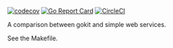 [![codecov](https://codecov.io/gh/tkeech1/gowebsvc/branch/master/graph/badge.svg)](https://codecov.io/gh/tkeech1/gowebsvc)
[![Go Report Card](https://goreportcard.com/badge/github.com/tkeech1/gowebsvc)](https://goreportcard.com/report/github.com/tkeech1/gowebsvc)
[![CircleCI](https://circleci.com/gh/tkeech1/gowebsvc.svg?style=svg)](https://circleci.com/gh/tkeech1/gowebsvc)

A comparison between gokit and simple web services.  

See the Makefile. 
